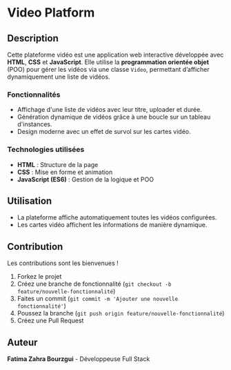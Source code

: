  
# Video Platform

## Description
Cette plateforme vidéo est une application web interactive développée avec **HTML**, **CSS** et **JavaScript**. Elle utilise la **programmation orientée objet** (POO) pour gérer les vidéos via une classe `Video`, permettant d’afficher dynamiquement une liste de vidéos.

### Fonctionnalités
- Affichage d'une liste de vidéos avec leur titre, uploader et durée.
- Génération dynamique de vidéos grâce à une boucle sur un tableau d'instances.
- Design moderne avec un effet de survol sur les cartes vidéo.

### Technologies utilisées
- **HTML** : Structure de la page
- **CSS** : Mise en forme et animation
- **JavaScript (ES6)** : Gestion de la logique et POO
 
## Utilisation
- La plateforme affiche automatiquement toutes les vidéos configurées.
- Les cartes vidéo affichent les informations de manière dynamique.

## Contribution
Les contributions sont les bienvenues !
1. Forkez le projet
2. Créez une branche de fonctionnalité (`git checkout -b feature/nouvelle-fonctionnalité`)
3. Faites un commit (`git commit -m 'Ajouter une nouvelle fonctionnalité'`)
4. Poussez la branche (`git push origin feature/nouvelle-fonctionnalité`)
5. Créez une Pull Request

## Auteur
**Fatima Zahra Bourzgui** - Développeuse Full Stack

